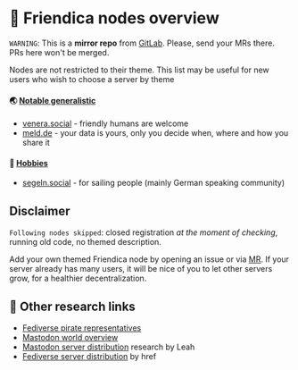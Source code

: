 
# :rabbit: Friendica nodes overview

`WARNING`: This is a __mirror repo__ from [GitLab](https://gitlab.com/distributopia/friendica-world-overview). Please, send your MRs there. PRs here won't be merged.

Nodes are not restricted to their theme. This list may be useful for new users who wish to choose a server by theme

#### :earth_asia: [Notable generalistic](#notable-generalistic)
* [venera.social](https://venera.social) - friendly humans are welcome
* [meld.de](https://meld.de) - your data is yours, only you decide when, where and how you share it

#### :telescope: [Hobbies](#hobbies)
* [segeln.social](https://segeln.social) - for sailing people (mainly German speaking community)

## Disclaimer
`Following nodes skipped`: closed registration *at the moment of checking*, running old code, no themed description.

Add your own themed Friendica node by opening an issue or via [MR](https://gitlab.com/distributopia/friendica-world-overview). If your server already has many users, it will be nice of you to let other servers grow, for a healthier decentralization.

## 🌟 Other research links
- [Fediverse pirate representatives](https://gitlab.com/distributopia/caramba)
- [Mastodon world overview](https://gitlab.com/distributopia/masto-world-overview)
- [Mastodon server distribution](https://chaos.social/@leah/99837391793032137) research by Leah
- [Fediverse server distribution](https://fediverse.network/servers) by href
